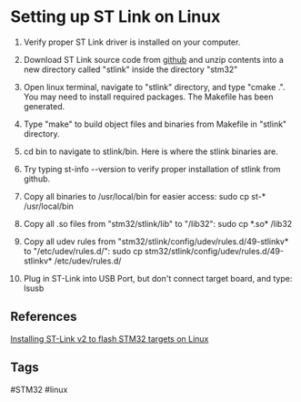 # Setting up ST Link on Linux 

1. Verify proper ST Link driver is installed on your computer.

2. Download ST Link source code from [github](https://github.com/stlink-org/stlink/releases/tag/v1.7.0) and unzip contents into a new directory called "stlink" inside the directory "stm32"

3. Open linux terminal, navigate to "stlink" directory, and type "cmake .". You may need to install required packages. The Makefile has been generated.

4. Type "make" to build object files and binaries from Makefile in "stlink" directory.

5. cd bin to navigate to stlink/bin. Here is where the stlink binaries are.

6. Try typing st-info --version to verify proper installation of stlink from github. 

7. Copy all binaries to /usr/local/bin for easier access: sudo cp st-\* /usr/local/bin

8. Copy all .so files from "stm32/stlink/lib" to "/lib32": sudo cp \*.so\* /lib32

9. Copy all udev rules from "stm32/stlink/config/udev/rules.d/49-stlinkv\* to "/etc/udev/rules.d/": sudo cp stm32/stlink/config/udev/rules.d/49-stlinkv\* /etc/udev/rules.d/

10. Plug in ST-Link into USB Port, but don't connect target board, and type: lsusb


## References
[Installing ST-Link v2 to flash STM32 targets on Linux](https://freeelectron.ro/installing-st-link-v2-to-flash-stm32-targets-on-linux/)

## Tags
#STM32 #linux
